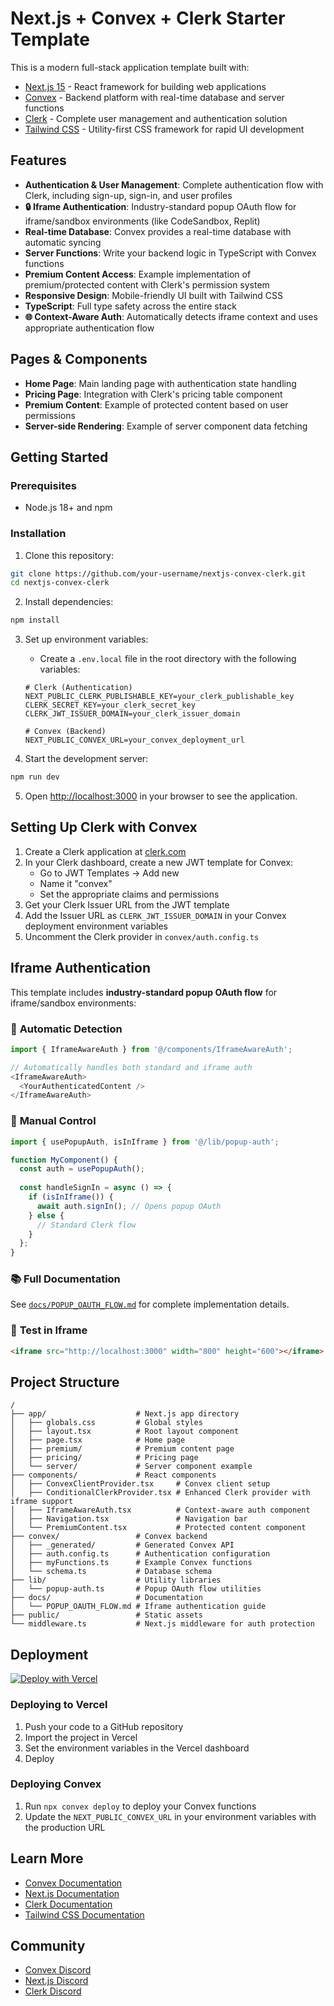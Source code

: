 # Next.js + Convex + Clerk Starter Template

This is a modern full-stack application template built with:

- [Next.js 15](https://nextjs.org/) - React framework for building web applications
- [Convex](https://convex.dev/) - Backend platform with real-time database and server functions
- [Clerk](https://clerk.com/) - Complete user management and authentication solution
- [Tailwind CSS](https://tailwindcss.com/) - Utility-first CSS framework for rapid UI development

## Features

- **Authentication & User Management**: Complete authentication flow with Clerk, including sign-up, sign-in, and user profiles
- **🔒 Iframe Authentication**: Industry-standard popup OAuth flow for iframe/sandbox environments (like CodeSandbox, Replit)
- **Real-time Database**: Convex provides a real-time database with automatic syncing
- **Server Functions**: Write your backend logic in TypeScript with Convex functions
- **Premium Content Access**: Example implementation of premium/protected content with Clerk's permission system
- **Responsive Design**: Mobile-friendly UI built with Tailwind CSS
- **TypeScript**: Full type safety across the entire stack
- **🌐 Context-Aware Auth**: Automatically detects iframe context and uses appropriate authentication flow

## Pages & Components

- **Home Page**: Main landing page with authentication state handling
- **Pricing Page**: Integration with Clerk's pricing table component
- **Premium Content**: Example of protected content based on user permissions
- **Server-side Rendering**: Example of server component data fetching

## Getting Started

### Prerequisites

- Node.js 18+ and npm

### Installation

1. Clone this repository:
```bash
git clone https://github.com/your-username/nextjs-convex-clerk.git
cd nextjs-convex-clerk
```

2. Install dependencies:
```bash
npm install
```

3. Set up environment variables:
   - Create a `.env.local` file in the root directory with the following variables:
   ```
   # Clerk (Authentication)
   NEXT_PUBLIC_CLERK_PUBLISHABLE_KEY=your_clerk_publishable_key
   CLERK_SECRET_KEY=your_clerk_secret_key
   CLERK_JWT_ISSUER_DOMAIN=your_clerk_issuer_domain
   
   # Convex (Backend)
   NEXT_PUBLIC_CONVEX_URL=your_convex_deployment_url
   ```

4. Start the development server:
```bash
npm run dev
```

5. Open [http://localhost:3000](http://localhost:3000) in your browser to see the application.

## Setting Up Clerk with Convex

1. Create a Clerk application at [clerk.com](https://clerk.com)
2. In your Clerk dashboard, create a new JWT template for Convex:
   - Go to JWT Templates → Add new
   - Name it "convex"
   - Set the appropriate claims and permissions
3. Get your Clerk Issuer URL from the JWT template
4. Add the Issuer URL as `CLERK_JWT_ISSUER_DOMAIN` in your Convex deployment environment variables
5. Uncomment the Clerk provider in `convex/auth.config.ts`

## Iframe Authentication

This template includes **industry-standard popup OAuth flow** for iframe/sandbox environments:

### 🔧 **Automatic Detection**
```typescript
import { IframeAwareAuth } from '@/components/IframeAwareAuth';

// Automatically handles both standard and iframe auth
<IframeAwareAuth>
  <YourAuthenticatedContent />
</IframeAwareAuth>
```

### 🎯 **Manual Control**
```typescript
import { usePopupAuth, isInIframe } from '@/lib/popup-auth';

function MyComponent() {
  const auth = usePopupAuth();
  
  const handleSignIn = async () => {
    if (isInIframe()) {
      await auth.signIn(); // Opens popup OAuth
    } else {
      // Standard Clerk flow
    }
  };
}
```

### 📚 **Full Documentation**
See [`docs/POPUP_OAUTH_FLOW.md`](docs/POPUP_OAUTH_FLOW.md) for complete implementation details.

### 🧪 **Test in Iframe**
```html
<iframe src="http://localhost:3000" width="800" height="600"></iframe>
```

## Project Structure

```
/
├── app/                    # Next.js app directory
│   ├── globals.css         # Global styles
│   ├── layout.tsx          # Root layout component
│   ├── page.tsx            # Home page
│   ├── premium/            # Premium content page
│   ├── pricing/            # Pricing page
│   └── server/             # Server component example
├── components/             # React components
│   ├── ConvexClientProvider.tsx     # Convex client setup
│   ├── ConditionalClerkProvider.tsx # Enhanced Clerk provider with iframe support
│   ├── IframeAwareAuth.tsx          # Context-aware auth component
│   ├── Navigation.tsx               # Navigation bar
│   └── PremiumContent.tsx           # Protected content component
├── convex/                 # Convex backend
│   ├── _generated/         # Generated Convex API
│   ├── auth.config.ts      # Authentication configuration
│   ├── myFunctions.ts      # Example Convex functions
│   └── schema.ts           # Database schema
├── lib/                    # Utility libraries
│   └── popup-auth.ts       # Popup OAuth flow utilities
├── docs/                   # Documentation
│   └── POPUP_OAUTH_FLOW.md # Iframe authentication guide
├── public/                 # Static assets
└── middleware.ts           # Next.js middleware for auth protection
```

## Deployment

[![Deploy with Vercel](https://vercel.com/button)](https://vercel.com/new/clone?repository-url=https%3A%2F%2Fgithub.com%2Ftfcbot%2Fnextjs-convex-clerk&env=NEXT_PUBLIC_CLERK_PUBLISHABLE_KEY,CLERK_SECRET_KEY,CLERK_JWT_ISSUER_DOMAIN,NEXT_PUBLIC_CONVEX_URL&envDescription=API%20keys%20needed%20for%20authentication%20and%20backend%20functionality&envLink=https%3A%2F%2Fgithub.com%2Ftfcbot%2Fnextjs-convex-clerk%23getting-started)

### Deploying to Vercel

1. Push your code to a GitHub repository
2. Import the project in Vercel
3. Set the environment variables in the Vercel dashboard
4. Deploy

### Deploying Convex

1. Run `npx convex deploy` to deploy your Convex functions
2. Update the `NEXT_PUBLIC_CONVEX_URL` in your environment variables with the production URL

## Learn More

- [Convex Documentation](https://docs.convex.dev/)
- [Next.js Documentation](https://nextjs.org/docs)
- [Clerk Documentation](https://clerk.com/docs)
- [Tailwind CSS Documentation](https://tailwindcss.com/docs)

## Community

- [Convex Discord](https://convex.dev/community)
- [Next.js Discord](https://discord.gg/nextjs)
- [Clerk Discord](https://clerk.com/discord)
